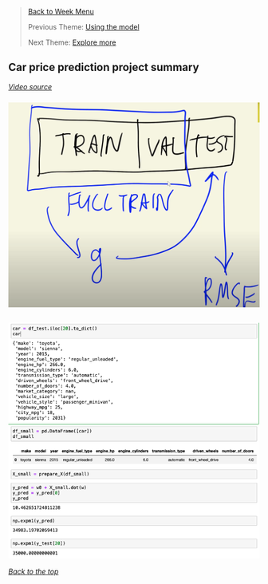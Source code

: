 >[Back to Week Menu](README.md)
>
>Previous Theme: [Using the model](15_using_model.md)
>
>Next Theme: [Explore more](17_explore_more.md)

## Car price prediction project summary
_[Video source](https://www.youtube.com/watch?v=vM3SqPNlStE&list=PL3MmuxUbc_hIhxl5Ji8t4O6lPAOpHaCLR&index=27)_


### 



![full_train](images/15_using_model_02_full_train.png)

```python

```

![car_price](images/15_using_model_07_car_price.png)

_[Back to the top](#car-price-prediction-project-summary)_